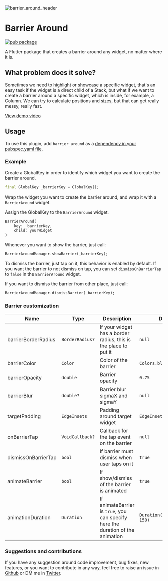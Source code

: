 ![barrier_around_header](https://user-images.githubusercontent.com/36412259/222873183-41b81ec4-90bd-4545-8a29-ab76acb5b40a.png)

# Barrier Around

[![pub package](https://img.shields.io/pub/v/barrier_around.svg)](https://pub.dev/packages/barrier_around)

A Flutter package that creates a barrier around any widget, no matter where it is.

## What problem does it solve?

Sometimes we need to highlight or showcase a specific widget, that's an easy task if the widget is a direct child of a Stack, but what if we want to create a barrier around a specific widget, which is inside, for example, a Column. We can try to calculate positions and sizes, but that can get really messy, really fast.

[View demo video](https://user-images.githubusercontent.com/36412259/222872699-232b9f01-7785-45e8-9bae-0a0ebe759300.mp4)

## Usage

To use this plugin, add `barrier_around` as a [dependency in your pubspec.yaml file](https://flutter.dev/docs/development/platform-integration/platform-channels).

### Example

Create a GlobalKey in order to identify which widget you want to create the barrier around.

```dart
final GlobalKey _barrierKey = GlobalKey();
```

Wrap the widget you want to create the barrier around, and wrap it with a `BarrierAround` widget.

Assign the GlobalKey to the `BarrierAround` widget.

```dart
BarrierAround(
    key: _barrierKey,
    child: yourWidget
)
```

Whenever you want to show the barrier, just call:

```dart
BarrierAroundManager.showBarrier(_barrierKey);
```

To dismiss the barrier, just tap on it, this behavior is enabled by default. If you want the barrier to not dismiss on tap, you can set `dismissOnBarrierTap` to `false` in the `BarrierAround` widget.

If you want to dismiss the barrier from other place, just call:

```dart
BarrierAroundManager.dismissBarrier(_barrierKey);
```

### Barrier customization

| Name                | Type            | Description                                                                     | Default                       |
| ------------------- | --------------- | ------------------------------------------------------------------------------- | ----------------------------- |
| barrierBorderRadius | `BorderRadius?` | If your widget has a border radius, this is the place to put it                 | `null`                        |
| barrierColor        | `Color`         | Color of the barrier                                                            | `Colors.black45`              |
| barrierOpacity      | `double`        | Barrier opacity                                                                 | `0.75`                        |
| barrierBlur         | `double?`       | Barrier blur sigmaX and sigmaY                                                  | `null`                        |
| targetPadding       | `EdgeInsets`    | Padding around target widget                                                    | `EdgeInsets.zero`             |
| onBarrierTap        | `VoidCallback?` | Callback for the tap event on the barrier                                       | `null`                        |
| dismissOnBarrierTap | `bool`          | If barrier must dismiss when user taps on it                                    | `true`                        |
| animateBarrier      | `bool`          | If show/dismiss of the barrier is animated                                      | `true`                        |
| animationDuration   | `Duration`      | If animateBarrier is `true`, you can specify here the duration of the animation | `Duration(milliseconds: 150)` |

### Suggestions and contributions

If you have any suggestion around code improvement, bug fixes, new features, or you want to contribute in any way, feel free to raise an issue in [Github](https://github.com/FlutteristDev/barrier_around) or DM me in [Twitter](https://twitter.com/FlutteristDev).
